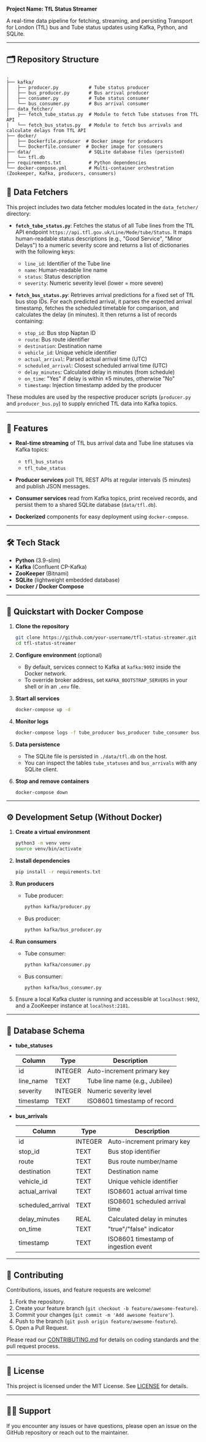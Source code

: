 **Project Name: TfL Status Streamer**

A real-time data pipeline for fetching, streaming, and persisting Transport for London (TfL) bus and Tube status updates using Kafka, Python, and SQLite.

---

## 🗂️ Repository Structure

```text
.
├── kafka/
│   ├── producer.py           # Tube status producer
│   ├── bus_producer.py       # Bus arrival producer
│   ├── consumer.py           # Tube status consumer
│   └── bus_consumer.py       # Bus arrival consumer
├── data_fetcher/
│   ├── fetch_tube_status.py  # Module to fetch Tube statuses from TfL API
│   └── fetch_bus_status.py   # Module to fetch bus arrivals and calculate delays from TfL API
├── docker/
│   ├── Dockerfile.producer  # Docker image for producers
│   └── Dockerfile.consumer  # Docker image for consumers
├── data/                     # SQLite database files (persisted)
│   └── tfl.db
├── requirements.txt          # Python dependencies
└── docker-compose.yml        # Multi-container orchestration (Zookeeper, Kafka, producers, consumers)
```

## 📡 Data Fetchers

This project includes two data fetcher modules located in the `data_fetcher/` directory:

* **`fetch_tube_status.py`**: Fetches the status of all Tube lines from the TfL API endpoint `https://api.tfl.gov.uk/Line/Mode/tube/Status`. It maps human-readable status descriptions (e.g., "Good Service", "Minor Delays") to a numeric severity score and returns a list of dictionaries with the following keys:

  * `line_id`: Identifier of the Tube line
  * `name`: Human-readable line name
  * `status`: Status description
  * `severity`: Numeric severity level (lower = more severe)

* **`fetch_bus_status.py`**: Retrieves arrival predictions for a fixed set of TfL bus stop IDs. For each predicted arrival, it parses the expected arrival timestamp, fetches the scheduled timetable for comparison, and calculates the delay (in minutes). It then returns a list of records containing:

  * `stop_id`: Bus stop Naptan ID
  * `route`: Bus route identifier
  * `destination`: Destination name
  * `vehicle_id`: Unique vehicle identifier
  * `actual_arrival`: Parsed actual arrival time (UTC)
  * `scheduled_arrival`: Closest scheduled arrival time (UTC)
  * `delay_minutes`: Calculated delay in minutes (from schedule)
  * `on_time`: "Yes" if delay is within ±5 minutes, otherwise "No"
  * `timestamp`: Injection timestamp added by the producer

These modules are used by the respective producer scripts (`producer.py` and `producer_bus.py`) to supply enriched TfL data into Kafka topics.

---

## 🚀 Features

* **Real-time streaming** of TfL bus arrival data and Tube line statuses via Kafka topics:

  * `tfl_bus_status`
  * `tfl_tube_status`
* **Producer services** poll TfL REST APIs at regular intervals (5 minutes) and publish JSON messages.
* **Consumer services** read from Kafka topics, print received records, and persist them to a shared SQLite database (`data/tfl.db`).
* **Dockerized** components for easy deployment using `docker-compose`.

---

## 🛠️ Tech Stack

* **Python** (3.9-slim)
* **Kafka** (Confluent CP-Kafka)
* **ZooKeeper** (Bitnami)
* **SQLite** (lightweight embedded database)
* **Docker / Docker Compose**

---

## 🐳 Quickstart with Docker Compose

1. **Clone the repository**

   ```bash
   git clone https://github.com/your-username/tfl-status-streamer.git
   cd tfl-status-streamer
   ```

2. **Configure environment** (optional)

   * By default, services connect to Kafka at `kafka:9092` inside the Docker network.
   * To override broker address, set `KAFKA_BOOTSTRAP_SERVERS` in your shell or in an `.env` file.

3. **Start all services**

   ```bash
   docker-compose up -d
   ```

4. **Monitor logs**

   ```bash
   docker-compose logs -f tube_producer bus_producer tube_consumer bus_consumer
   ```

5. **Data persistence**

   * The SQLite file is persisted in `./data/tfl.db` on the host.
   * You can inspect the tables `tube_statuses` and `bus_arrivals` with any SQLite client.

6. **Stop and remove containers**

   ```bash
   docker-compose down
   ```

---

## ⚙️ Development Setup (Without Docker)

1. **Create a virtual environment**

   ```bash
   python3 -m venv venv
   source venv/bin/activate
   ```

2. **Install dependencies**

   ```bash
   pip install -r requirements.txt
   ```

3. **Run producers**

   * Tube producer:

     ```bash
     python kafka/producer.py
     ```
   * Bus producer:

     ```bash
     python kafka/bus_producer.py
     ```

4. **Run consumers**

   * Tube consumer:

     ```bash
     python kafka/consumer.py
     ```
   * Bus consumer:

     ```bash
     python kafka/bus_consumer.py
     ```

5. Ensure a local Kafka cluster is running and accessible at `localhost:9092`, and a ZooKeeper instance at `localhost:2181`.

---

## 📝 Database Schema

* **tube\_statuses**

  | Column     | Type    | Description                    |
  | ---------- | ------- | ------------------------------ |
  | id         | INTEGER | Auto-increment primary key     |
  | line\_name | TEXT    | Tube line name (e.g., Jubilee) |
  | severity   | INTEGER | Numeric severity level         |
  | timestamp  | TEXT    | ISO8601 timestamp of record    |

* **bus\_arrivals**

  | Column             | Type    | Description                          |
  | ------------------ | ------- | ------------------------------------ |
  | id                 | INTEGER | Auto-increment primary key           |
  | stop\_id           | TEXT    | Bus stop identifier                  |
  | route              | TEXT    | Bus route number/name                |
  | destination        | TEXT    | Destination name                     |
  | vehicle\_id        | TEXT    | Unique vehicle identifier            |
  | actual\_arrival    | TEXT    | ISO8601 actual arrival time          |
  | scheduled\_arrival | TEXT    | ISO8601 scheduled arrival time       |
  | delay\_minutes     | REAL    | Calculated delay in minutes          |
  | on\_time           | TEXT    | "true"/"false" indicator             |
  | timestamp          | TEXT    | ISO8601 timestamp of ingestion event |

---

## 🤝 Contributing

Contributions, issues, and feature requests are welcome!

1. Fork the repository.
2. Create your feature branch (`git checkout -b feature/awesome-feature`).
3. Commit your changes (`git commit -m 'Add awesome feature'`).
4. Push to the branch (`git push origin feature/awesome-feature`).
5. Open a Pull Request.

Please read our [CONTRIBUTING.md](CONTRIBUTING.md) for details on coding standards and the pull request process.

---

## 📄 License

This project is licensed under the MIT License. See [LICENSE](LICENSE) for details.

---

## 🙋‍♂️ Support

If you encounter any issues or have questions, please open an issue on the GitHub repository or reach out to the maintainer.
